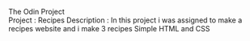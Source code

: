 The Odin Project </br>
Project : Recipes
Description :
In this project i was assigned to make a recipes website and i make 3 recipes
Simple HTML and CSS
